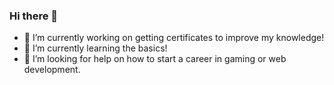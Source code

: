 ### Hi there 👋


- 🔭 I’m currently working on getting certificates to improve my knowledge!
- 🌱 I’m currently learning the basics!
- 🤔 I’m looking for help on how to start a career in gaming or web development.
